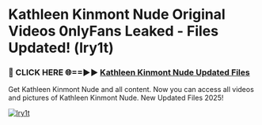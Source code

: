 # Kathleen Kinmont Nude Original Videos 0nlyFans Leaked - Files Updated! (lry1t)

<h3>🔴 CLICK HERE 🌐==►► <a href="https://tinyurl.com/4mcuefdz" rel="nofollow">Kathleen Kinmont Nude Updated Files</a></h3>

Get Kathleen Kinmont Nude and all content. Now you can access all videos and pictures of Kathleen Kinmont Nude. New Updated Files 2025!

[![lry1t](https://i.imgur.com/StAQSOY.gif)](https://tinyurl.com/4mcuefdz)
